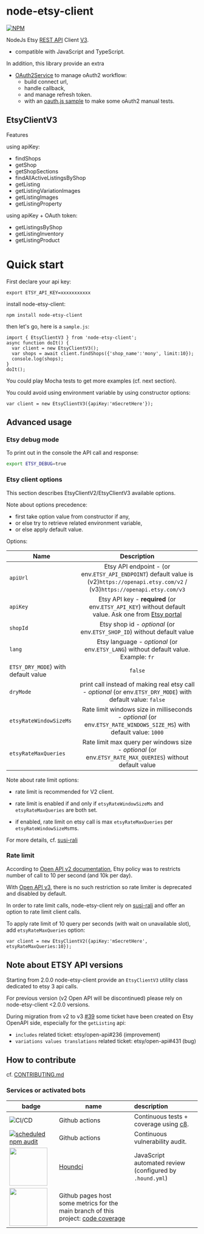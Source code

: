 # node-etsy-client

[![NPM](https://nodei.co/npm/node-etsy-client.png?compact=true)](https://npmjs.org/package/node-etsy-client)

NodeJs Etsy [REST API](https://www.etsy.com/developers/documentation) Client [V3](https://developers.etsy.com/documentation/).

- compatible with JavaScript and TypeScript.

In addition, this library provide an extra 
- [OAuth2Service](./src/OAuth2Service.js) to manage oAuth2 workflow:
  - build connect url, 
  - handle callback, 
  - and manage refresh token.
  - with an [oauth.js sample](src/sample/oauth.js) to make some oAuth2 manual tests.


## EtsyClientV3
Features

using apiKey:
- findShops
- getShop
- getShopSections
- findAllActiveListingsByShop
- getListing
- getListingVariationImages
- getListingImages
- getListingProperty

using apiKey + OAuth token:
- getListingsByShop
- getListingInventory
- getListingProduct

# Quick start

First declare your api key:
```
export ETSY_API_KEY=xxxxxxxxxxx
```

install node-etsy-client:

```
npm install node-etsy-client
```

then let's go, here is a `sample.js`:
```
import { EtsyClientV3 } from 'node-etsy-client';
async function doIt() {
  var client = new EtsyClientV3();
  var shops = await client.findShops({'shop_name':'mony', limit:10});
  console.log(shops);
}
doIt();
```
You could play Mocha tests to get more examples (cf. next section).

You could avoid using environment variable by using constructor options:
```
var client = new EtsyClientV3({apiKey:'mSecretHere'});
```

## Advanced usage


### Etsy debug mode

To print out in the console the API call and response:
```bash
export ETSY_DEBUG=true
```

### Etsy client options
This section describes EtsyClientV2/EtsyClientV3 available options.

Note about options precedence: 
- first take option value from constructor if any, 
- or else try to retrieve related environment variable, 
- or else apply default value.

Options:

| Name      |                                                                   Description                                                                   |
|----------|:-----------------------------------------------------------------------------------------------------------------------------------------------:|
| `apiUrl` |     Etsy API endpoint - (or env.`ETSY_API_ENDPOINT`) default value is (v2)`https://openapi.etsy.com/v2` / (v3)`https://openapi.etsy.com/v3`     |
| `apiKey` | Etsy API key - **required** (or env.`ETSY_API_KEY`) without default value. Ask one from [Etsy portal](https://www.etsy.com/developers/register) |
| `shopId` |                                     Etsy shop id - *optional* (or env.`ETSY_SHOP_ID`) without default value                                     |
| `lang`   |                              Etsy language - *optional* (or env.`ETSY_LANG`) without default value. Example: `fr`                               |
| `ETSY_DRY_MODE`) with default value |                                                                     `false`   |
| `dryMode`   |                  print call instead of making real etsy call - *optional* (or env.`ETSY_DRY_MODE`) with default value: `false`                  |
| `etsyRateWindowSizeMs` |              Rate limit windows size in milliseconds - *optional* (or env.`ETSY_RATE_WINDOWS_SIZE_MS`) with default value: `1000`               |
| `etsyRateMaxQueries` |                    Rate limit max query per windows size - *optional* (or env.`ETSY_RATE_MAX_QUERIES`) without default value                    |

Note about rate limit options:

- rate limit is recommended for V2 client.

- rate limit is enabled if and only if `etsyRateWindowSizeMs` and `etsyRateMaxQueries` are both set.

- if enabled, rate limit on etsy call is max `etsyRateMaxQueries` per `etsyRateWindowSizeMs`ms.

For more details, cf. [susi-rali](https://github.com/creharmony/susi-rali)

### Rate limit
According to [Open API v2 documentation](https://www.etsy.com/developers/documentation/getting_started/api_basics#section_rate_limiting),
Etsy policy was to restricts number of call to 10 per second (and 10k per day).

With [Open API v3](https://developers.etsy.com/documentation/), there is no such restriction so rate limiter is deprecated and disabled by default. 

In order to rate limit calls, node-etsy-client rely on [susi-rali](https://github.com/creharmony/susi-rali)
and offer an option to rate limit client calls.

To apply rate limit of 10 query per seconds (with wait on unavailable slot),
add `etsyRateMaxQueries` option:

```
var client = new EtsyClientV2({apiKey:'mSecretHere', etsyRateMaxQueries:10});
```

## Note about ETSY API versions

Starting from 2.0.0 node-etsy-client provide an `EtsyClientV3` utility class dedicated to etsy 3 api calls.

For previous version (v2 Open API will be discontinued) please rely on node-etsy-client <2.0.0 versions.

During migration from v2 to v3 [#39](https://github.com/creharmony/node-etsy-client/issues/39) some ticket have been created on Etsy OpenAPI side, especially for the `getListing` api:
- `includes` related ticket: etsy/open-api#236 (improvement)
- `variations values translations` related ticket: etsy/open-api#431 (bug)

## How to contribute

cf. [CONTRIBUTING.md](.github/CONTRIBUTING.md)

### Services or activated bots

| badge  | name   | description  |
|--------|-------|:--------|
| ![CI/CD](https://github.com/creharmony/node-etsy-client/workflows/etsy_client_ci/badge.svg) |Github actions|Continuous tests + coverage using [c8](https://www.npmjs.com/package/c8).
| [![scheduled npm audit](https://github.com/creharmony/node-etsy-client/actions/workflows/audit.yml/badge.svg)](https://github.com/creharmony/node-etsy-client/actions/workflows/audit.yml) |Github actions|Continuous vulnerability audit.
| [<img src="https://cdn.icon-icons.com/icons2/2148/PNG/512/houndci_icon_132320.png" width="100">](https://houndci.com/)|[Houndci](https://houndci.com/)|JavaScript  automated review (configured by `.hound.yml`)|
|[<img src="https://codetheweb.blog/assets/img/posts/github-pages-free-hosting/cover.png" width="100">](https://creharmony.github.io/node-etsy-client/)| Github pages host some metrics for the main branch of this project: [code coverage](https://creharmony.github.io/node-etsy-client/)
